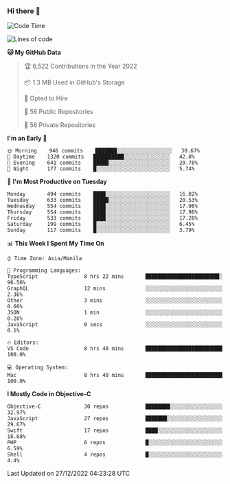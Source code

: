 ### Hi there 👋

<!--START_SECTION:waka-->
![Code Time](http://img.shields.io/badge/Code%20Time-3%2C502%20hrs%2043%20mins-blue)

![Lines of code](https://img.shields.io/badge/From%20Hello%20World%20I%27ve%20Written-2%20Million%20lines%20of%20code-blue)

**🐱 My GitHub Data** 

> 🏆 6,522 Contributions in the Year 2022
 > 
> 📦 1.3 MB Used in GitHub's Storage 
 > 
> 💼 Opted to Hire
 > 
> 📜 56 Public Repositories 
 > 
> 🔑 56 Private Repositories  
 > 
**I'm an Early 🐤** 

```text
🌞 Morning    946 commits    ███████░░░░░░░░░░░░░░░░░░   30.67% 
🌆 Daytime    1320 commits   ██████████░░░░░░░░░░░░░░░   42.8% 
🌃 Evening    641 commits    █████░░░░░░░░░░░░░░░░░░░░   20.78% 
🌙 Night      177 commits    █░░░░░░░░░░░░░░░░░░░░░░░░   5.74%

```
📅 **I'm Most Productive on Tuesday** 

```text
Monday       494 commits    ████░░░░░░░░░░░░░░░░░░░░░   16.02% 
Tuesday      633 commits    █████░░░░░░░░░░░░░░░░░░░░   20.53% 
Wednesday    554 commits    ████░░░░░░░░░░░░░░░░░░░░░   17.96% 
Thursday     554 commits    ████░░░░░░░░░░░░░░░░░░░░░   17.96% 
Friday       533 commits    ████░░░░░░░░░░░░░░░░░░░░░   17.28% 
Saturday     199 commits    █░░░░░░░░░░░░░░░░░░░░░░░░   6.45% 
Sunday       117 commits    █░░░░░░░░░░░░░░░░░░░░░░░░   3.79%

```


📊 **This Week I Spent My Time On** 

```text
⌚︎ Time Zone: Asia/Manila

💬 Programming Languages: 
TypeScript               8 hrs 22 mins       ████████████████████████░   96.56% 
GraphQL                  12 mins             ░░░░░░░░░░░░░░░░░░░░░░░░░   2.36% 
Other                    3 mins              ░░░░░░░░░░░░░░░░░░░░░░░░░   0.66% 
JSON                     1 min               ░░░░░░░░░░░░░░░░░░░░░░░░░   0.26% 
JavaScript               0 secs              ░░░░░░░░░░░░░░░░░░░░░░░░░   0.1%

🔥 Editors: 
VS Code                  8 hrs 40 mins       █████████████████████████   100.0%

💻 Operating System: 
Mac                      8 hrs 40 mins       █████████████████████████   100.0%

```

**I Mostly Code in Objective-C** 

```text
Objective-C              30 repos            ████████░░░░░░░░░░░░░░░░░   32.97% 
JavaScript               27 repos            ███████░░░░░░░░░░░░░░░░░░   29.67% 
Swift                    17 repos            ████░░░░░░░░░░░░░░░░░░░░░   18.68% 
PHP                      6 repos             █░░░░░░░░░░░░░░░░░░░░░░░░   6.59% 
Shell                    4 repos             █░░░░░░░░░░░░░░░░░░░░░░░░   4.4%

```



 Last Updated on 27/12/2022 04:23:28 UTC
<!--END_SECTION:waka-->


<!--
**rad182/rad182** is a ✨ _special_ ✨ repository because its `README.md` (this file) appears on your GitHub profile.

Here are some ideas to get you started:

- 🔭 I’m currently working on ...
- 🌱 I’m currently learning ...
- 👯 I’m looking to collaborate on ...
- 🤔 I’m looking for help with ...
- 💬 Ask me about ...
- 📫 How to reach me: ...
- 😄 Pronouns: ...
- ⚡ Fun fact: ...
-->
